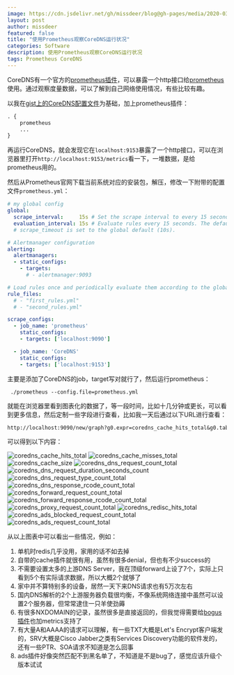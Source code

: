 ```yaml
---
image: https://cdn.jsdelivr.net/gh/missdeer/blog@gh-pages/media/2020-03-21/coredns_cache_hits_total.png
layout: post
author: missdeer
featured: false
title: "使用Prometheus观察CoreDNS运行状况"
categories: Software
description: 使用Prometheus观察CoreDNS运行状况
tags: Prometheus CoreDNS
---
```

CoreDNS有一个官方的[prometheus插件](https://coredns.io/plugins/metrics/)，可以暴露一个http接口给[prometheus](https://prometheus.io/download/)使用。通过观察度量数据，可以了解到自己网络使用情况，有些比较有趣。

以我在[gist上的CoreDNS配置文件](https://gist.github.com/missdeer/5c7c82b5b67f8afb41cfd43d51b82c2d)为基础，加上prometheus插件：

```txt
. {
    prometheus
    ...
}
```

再运行CoreDNS，就会发现它在`localhost:9153`暴露了一个http接口，可以在浏览器里打开`http://localhost:9153/metrics`看一下，一堆数据，是给prometheus用的。

然后从Prometheus官网下载当前系统对应的安装包，解压，修改一下附带的配置文件`prometheus.yml`：

```yaml
# my global config
global:
  scrape_interval:     15s # Set the scrape interval to every 15 seconds. Default is every 1 minute.
  evaluation_interval: 15s # Evaluate rules every 15 seconds. The default is every 1 minute.
  # scrape_timeout is set to the global default (10s).

# Alertmanager configuration
alerting:
  alertmanagers:
  - static_configs:
    - targets:
      # - alertmanager:9093

# Load rules once and periodically evaluate them according to the global 'evaluation_interval'.
rule_files:
  # - "first_rules.yml"
  # - "second_rules.yml"

scrape_configs:
  - job_name: 'prometheus'
    static_configs:
    - targets: ['localhost:9090']

  - job_name: 'CoreDNS'
    static_configs:
    - targets: ['localhost:9153']
```

主要是添加了CoreDNS的job，target写对就行了，然后运行prometheus：

```shell
 ./prometheus --config.file=prometheus.yml
```

就能在浏览器里看到图表化的数据了，等一段时间，比如十几分钟或更长，可以看到更多信息，然后定制一些字段进行查看，比如我一天后通过以下URL进行查看：

```txt
http://localhost:9090/new/graph?g0.expr=coredns_cache_hits_total&g0.tab=0&g0.stacked=0&g0.range_input=1d&g1.expr=coredns_cache_misses_total&g1.tab=0&g1.stacked=0&g1.range_input=1d&g2.expr=coredns_cache_size&g2.tab=0&g2.stacked=0&g2.range_input=1d&g3.expr=coredns_dns_request_count_total&g3.tab=0&g3.stacked=0&g3.range_input=1d&g4.expr=coredns_dns_request_duration_seconds_count&g4.tab=0&g4.stacked=0&g4.range_input=1d&g5.expr=coredns_dns_request_type_count_total&g5.tab=0&g5.stacked=0&g5.range_input=1d&g6.expr=coredns_dns_response_rcode_count_total&g6.tab=0&g6.stacked=0&g6.range_input=1d&g7.expr=coredns_forward_request_count_total&g7.tab=0&g7.stacked=0&g7.range_input=1d&g8.expr=coredns_forward_response_rcode_count_total&g8.tab=0&g8.stacked=0&g8.range_input=1d&g9.expr=coredns_proxy_request_count_total&g9.tab=0&g9.stacked=0&g9.range_input=1d&g10.expr=coredns_redisc_hits_total&g10.tab=0&g10.stacked=0&g10.range_input=1d&g11.expr=coredns_ads_blocked_request_count_total&g11.tab=0&g11.stacked=0&g11.range_input=1d&g12.expr=coredns_ads_request_count_total&g12.tab=0&g12.stacked=0&g12.range_input=1d
```

可以得到以下内容：

![coredns_cache_hits_total](https://cdn.jsdelivr.net/gh/missdeer/blog@gh-pages/media/2020-03-21/coredns_cache_hits_total.png)
![coredns_cache_misses_total](https://cdn.jsdelivr.net/gh/missdeer/blog@gh-pages/media/2020-03-21/coredns_cache_misses_total.png)
![coredns_cache_size](https://cdn.jsdelivr.net/gh/missdeer/blog@gh-pages/media/2020-03-21/coredns_cache_size.png)
![coredns_dns_request_count_total](https://cdn.jsdelivr.net/gh/missdeer/blog@gh-pages/media/2020-03-21/coredns_dns_request_count_total.png)
![coredns_dns_request_duration_seconds_count](https://cdn.jsdelivr.net/gh/missdeer/blog@gh-pages/media/2020-03-21/coredns_dns_request_duration_seconds_count.png)
![coredns_dns_request_type_count_total](https://cdn.jsdelivr.net/gh/missdeer/blog@gh-pages/media/2020-03-21/coredns_dns_request_type_count_total.png)
![coredns_dns_response_rcode_count_total](https://cdn.jsdelivr.net/gh/missdeer/blog@gh-pages/media/2020-03-21/coredns_dns_response_rcode_count_total.png)
![coredns_forward_request_count_total](https://cdn.jsdelivr.net/gh/missdeer/blog@gh-pages/media/2020-03-21/coredns_forward_request_count_total.png)
![coredns_forward_response_rcode_count_total](https://cdn.jsdelivr.net/gh/missdeer/blog@gh-pages/media/2020-03-21/coredns_forward_response_rcode_count_total.png)
![coredns_proxy_request_count_total](https://cdn.jsdelivr.net/gh/missdeer/blog@gh-pages/media/2020-03-21/coredns_proxy_request_count_total.png)
![coredns_redisc_hits_total](https://cdn.jsdelivr.net/gh/missdeer/blog@gh-pages/media/2020-03-21/coredns_redisc_hits_total.png)
![coredns_ads_blocked_request_count_total](https://cdn.jsdelivr.net/gh/missdeer/blog@gh-pages/media/2020-03-21/coredns_ads_blocked_request_count_total.png)
![coredns_ads_request_count_total](https://cdn.jsdelivr.net/gh/missdeer/blog@gh-pages/media/2020-03-21/coredns_ads_request_count_total.png)

从以上图表中可以看出一些情况，例如：

1. 单机时redis几乎没用，家用的话不如去掉
2. 自带的cache插件就很有用，虽然有很多denial，但也有不少success的
3. 不需要设置太多的上游DNS Server，我在顶级forward上设了7个，实际上只看到5个有实际请求数据，所以大概2个就够了
4. 家中并不算特别多的设备，居然一天下来DNS请求也有5万次左右
5. 国内DNS解析的2个上游服务器负载很均衡，不像系统网络连接中虽然可以设置2个服务器，但常常逮住一只羊使劲薅
6. 有很多NXDOMAIN的记录，虽然很多是直接返回的，但我觉得需要给[bogus插件](https://github.com/missdeer/bogus)也加metrics支持了
7. 有大量A和AAAA的请求可以理解，有一些TXT大概是Let's Encrypt客户端发的，SRV大概是Cisco Jabber之类有Services Discovery功能的软件发的，还有一些PTR、SOA请求不知道是怎么回事
8. ads插件好像突然匹配不到黑名单了，不知道是不是bug了，感觉应该升级个版本试试